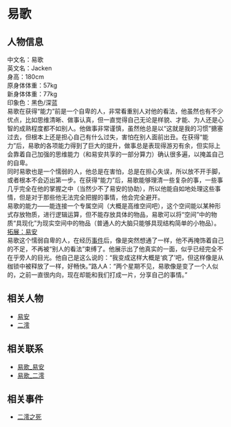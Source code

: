 # 易歌

## 人物信息
中文名：易歌  
英文名：Jacken  
身高：180cm  
原身体体重：57kg  
新身体体重：77kg  
印象色：黑色/深蓝  
易歌在获得“能力”前是一个自卑的人，非常看重别人对他的看法，他虽然也有不少优点，比如思维清晰、做事认真，但一直觉得自己无论是样貌、才能、为人还是心智的成熟程度都不如别人。他做事非常谨慎，虽然他总是以“这就是我的习惯”搪塞过去，但根本上还是担心自己有什么过失，害怕在别人面前出丑。在获得“能力”后，易歌的各项能力得到了巨大的提升，做事总是表现得游刃有余，但实际上会靠着自己加强的思维能力（和易安共享的一部分算力）确认很多遍，以掩盖自己的自卑。  
同时易歌也是一个懦弱的人，他总是在害怕，总是在担心失误，所以放不开手脚，或者根本不会迈出第一步。在获得“能力”后，易歌能够理清一些复杂的事，一些事几乎完全在他的掌握之中（当然少不了易安的协助），所以他能自如地处理这些事情，但是对于那些他无法完全把握的事情，他会完全避开。  
易歌的能力——能连接一个专属空间（大概是高维空间吧），这个空间能以某种形式存放物质，进行逻辑运算，但不能存放具体的物品，易歌可以将“空间”中的物质“具现化”为现实空间中的物品（普通人的大脑只能够具现结构简单的小物品）。[拓展：易安](./易安.md)  
易歌这个懦弱自卑的人，在经历[事件](Null)后，像是突然想通了一样，他不再掩饰着自己的不足，不再被“别人的看法”束缚了。他展示出了他真实的一面，似乎已经完全不在乎旁人的目光。他自己是这么说的：“我变成这样大概是‘疯了’吧，但这样像是从枷锁中被释放了一样，好畅快。”路人A：“两个星期不见，易歌像是变了一个人似的，之前一直很内向，现在却能和我们打成一片，分享自己的事情。”  

## 相关人物
* [易安](./易安.md)
* [二澪](./二澪.md)

## 相关联系
* [易歌_易安](../关系/易歌_易安.md)
* [易歌_二澪](../关系/易歌_二澪.md)

## 相关事件
* [二澪之死](../事件/二澪之死.md)
